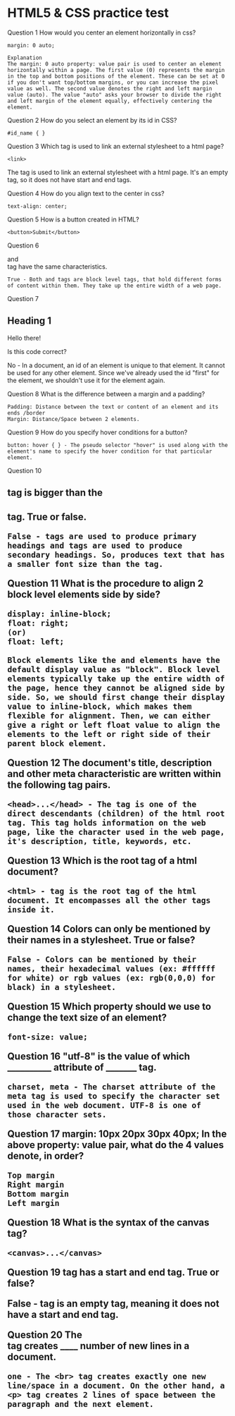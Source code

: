 # HTML5 & CSS practice test

Question 1
How would you center an element horizontally in css?

    margin: 0 auto;

    Explanation
    The margin: 0 auto property: value pair is used to center an element horizontally within a page. The first value (0) represents the margin in the top and bottom positions of the element. These can be set at 0 if you don't want top/bottom margins, or you can increase the pixel value as well. The second value denotes the right and left margin value (auto). The value "auto" asks your browser to divide the right and left margin of the element equally, effectively centering the element.

Question 2
How do you select an element by its id in CSS?

    #id_name { }

Question 3
Which tag is used to link an external stylesheet to a html page?

    <link>

The tag is used to link an external stylesheet with a html page. It's an empty tag, so it does not have start and end tags.

Question 4
How do you align text to the center in css?

    text-align: center;

Question 5
How is a button created in HTML?

    <button>Submit</button>

Question 6
<section> and <div> tag have the same characteristics.

    True - Both and tags are block level tags, that hold different forms of content within them. They take up the entire width of a web page.

Question 7
  <h1 id="first">Heading 1 </h1> <p id="first">Hello there!</p> Is this code correct?

  No - In a document, an id of an element is unique to that element. It cannot be used for any other element. Since we've already used the id "first" for the element, we shouldn't use it for the element again.

Question 8
What is the difference between a margin and a padding?

    Padding: Distance between the text or content of an element and its ends /border
    Margin: Distance/Space between 2 elements.

Question 9
How do you specify hover conditions for a button?

    button: hover { } - The pseudo selector "hover" is used along with the element's name to specify the hover condition for that particular element.

Question 10
<h2> tag is bigger than the <h1> tag. True or false.

    False - tags are used to produce primary headings and tags are used to produce secondary headings. So, produces text that has a smaller font size than the tag.

Question 11
What is the procedure to align 2 block level elements side by side?

    display: inline-block;
    float: right;
    (or)
    float: left;

    Block elements like the and elements have the default display value as "block". Block level elements typically take up the entire width of the page, hence they cannot be aligned side by side. So, we should first change their display value to inline-block, which makes them flexible for alignment. Then, we can either give a right or left float value to align the elements to the left or right side of their parent block element.

Question 12
The document's title, description and other meta characteristic are written within the following tag pairs.

    <head>...</head> - The tag is one of the direct descendants (children) of the html root tag. This tag holds information on the web page, like the character used in the web page, it's description, title, keywords, etc.

Question 13
Which is the root tag of a html document?

    <html> - tag is the root tag of the html document. It encompasses all the other tags inside it.

Question 14
Colors can only be mentioned by their names in a stylesheet. True or false?

    False - Colors can be mentioned by their names, their hexadecimal values (ex: #ffffff for white) or rgb values (ex: rgb(0,0,0) for black) in a stylesheet.

Question 15
Which property should we use to change the text size of an element?

    font-size: value;

Question 16
"utf-8" is the value of which __________ attribute of _______ tag.

    charset, meta - The charset attribute of the meta tag is used to specify the character set used in the web document. UTF-8 is one of those character sets.

Question 17
margin: 10px 20px 30px 40px;   In the above property: value pair, what do the 4 values denote, in order?

    Top margin
    Right margin
    Bottom margin
    Left margin

Question 18
What is the syntax of the canvas tag?

    <canvas>...</canvas>

Question 19
<meta> tag has a start and end tag. True or false?

  False - tag is an empty tag, meaning it does not have a start and end tag.

Question 20
The <br> tag creates ____ number of new lines in a document.

    one - The <br> tag creates exactly one new line/space in a document. On the other hand, a <p> tag creates 2 lines of space between the paragraph and the next element.
